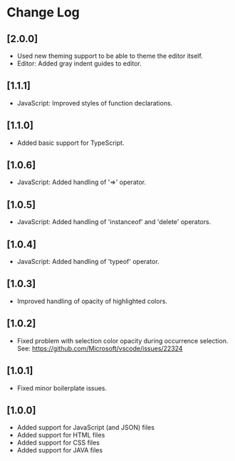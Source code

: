 # Change Log

## [2.0.0]
- Used new theming support to be able to theme the editor itself.
- Editor: Added gray indent guides to editor.

## [1.1.1]
- JavaScript: Improved styles of function declarations.

## [1.1.0]
- Added basic support for TypeScript.

## [1.0.6]
- JavaScript: Added handling of '=>' operator.

## [1.0.5]
- JavaScript: Added handling of 'instanceof' and 'delete' operators.

## [1.0.4]
- JavaScript: Added handling of 'typeof' operator.

## [1.0.3]
- Improved handling of opacity of highlighted colors.

## [1.0.2]
- Fixed problem with selection color opacity during occurrence selection.
  See: https://github.com/Microsoft/vscode/issues/22324

## [1.0.1]
- Fixed minor boilerplate issues.

## [1.0.0]
- Added support for JavaScript (and JSON) files
- Added support for HTML files
- Added support for CSS files
- Added support for JAVA files